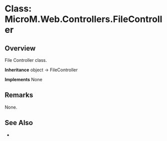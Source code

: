 # Class: MicroM.Web.Controllers.FileController
## Overview
File Controller class.

**Inheritance**
object -> FileController

**Implements**
None

## Remarks
None.

## See Also
-